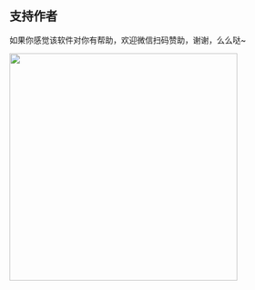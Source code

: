 
## 支持作者

如果你感觉该软件对你有帮助，欢迎微信扫码赞助，谢谢，么么哒~

<img src='https://image.lunatranslator.xyz/zh/zan.jpg' style="height: 400px !important;">